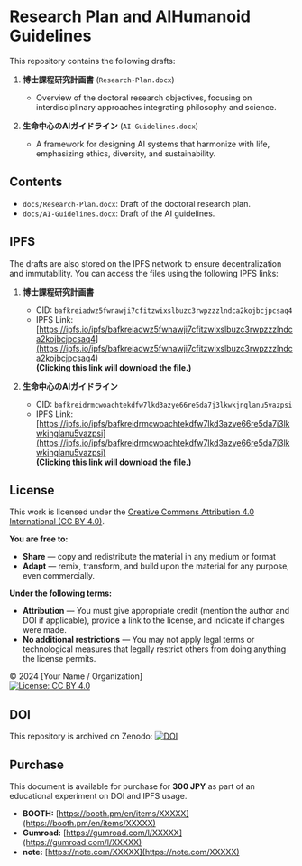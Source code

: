 # Research Plan and AIHumanoid Guidelines

This repository contains the following drafts:

1. **博士課程研究計画書** (`Research-Plan.docx`)
   - Overview of the doctoral research objectives, focusing on interdisciplinary approaches integrating philosophy and science.

2. **生命中心のAIガイドライン** (`AI-Guidelines.docx`)
   - A framework for designing AI systems that harmonize with life, emphasizing ethics, diversity, and sustainability.

## Contents
- `docs/Research-Plan.docx`: Draft of the doctoral research plan.
- `docs/AI-Guidelines.docx`: Draft of the AI guidelines.

## IPFS
The drafts are also stored on the IPFS network to ensure decentralization and immutability. You can access the files using the following IPFS links:

1. **博士課程研究計画書**  
   - CID: `bafkreiadwz5fwnawji7cfitzwixslbuzc3rwpzzzlndca2kojbcjpcsaq4`  
   - IPFS Link: [https://ipfs.io/ipfs/bafkreiadwz5fwnawji7cfitzwixslbuzc3rwpzzzlndca2kojbcjpcsaq4](https://ipfs.io/ipfs/bafkreiadwz5fwnawji7cfitzwixslbuzc3rwpzzzlndca2kojbcjpcsaq4)  
     **(Clicking this link will download the file.)**

2. **生命中心のAIガイドライン**  
   - CID: `bafkreidrmcwoachtekdfw7lkd3azye66re5da7j3lkwkjnglanu5vazpsi`  
   - IPFS Link: [https://ipfs.io/ipfs/bafkreidrmcwoachtekdfw7lkd3azye66re5da7j3lkwkjnglanu5vazpsi](https://ipfs.io/ipfs/bafkreidrmcwoachtekdfw7lkd3azye66re5da7j3lkwkjnglanu5vazpsi)  
     **(Clicking this link will download the file.)**

## License
This work is licensed under the [Creative Commons Attribution 4.0 International (CC BY 4.0)](https://creativecommons.org/licenses/by/4.0/).

**You are free to:**
- **Share** — copy and redistribute the material in any medium or format
- **Adapt** — remix, transform, and build upon the material for any purpose, even commercially.

**Under the following terms:**
- **Attribution** — You must give appropriate credit (mention the author and DOI if applicable), provide a link to the license, and indicate if changes were made.
- **No additional restrictions** — You may not apply legal terms or technological measures that legally restrict others from doing anything the license permits.

© 2024 [Your Name / Organization]  
[![License: CC BY 4.0](https://licensebuttons.net/l/by/4.0/88x31.png)](https://creativecommons.org/licenses/by/4.0/)

## DOI
This repository is archived on Zenodo:
[![DOI](https://zenodo.org/badge/DOI/10.5281/zenodo.14567916.svg)](https://doi.org/10.5281/zenodo.14567916)

## Purchase
This document is available for purchase for **300 JPY** as part of an educational experiment on DOI and IPFS usage.

- **BOOTH:** [https://booth.pm/en/items/XXXXX](https://booth.pm/en/items/XXXXX)
- **Gumroad:** [https://gumroad.com/l/XXXXX](https://gumroad.com/l/XXXXX)
- **note:** [https://note.com/XXXXX](https://note.com/XXXXX)

```

